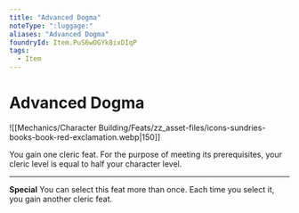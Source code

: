 ```yaml
---
title: "Advanced Dogma"
noteType: ":luggage:"
aliases: "Advanced Dogma"
foundryId: Item.PuS6wOGYk8ixDIqP
tags:
  - Item
---
```


# Advanced Dogma
![[Mechanics/Character Building/Feats/zz_asset-files/icons-sundries-books-book-red-exclamation.webp|150]]

You gain one cleric feat. For the purpose of meeting its prerequisites, your cleric level is equal to half your character level.

* * *

**Special** You can select this feat more than once. Each time you select it, you gain another cleric feat.
